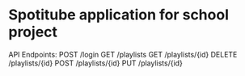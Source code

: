 # Spotitube application for school project
API Endpoints: 
	POST /login
	GET /playlists
	GET /playlists/{id}
	DELETE /playlists/{id}
	POST /playlists/{id}
	PUT /playlists/{id}
